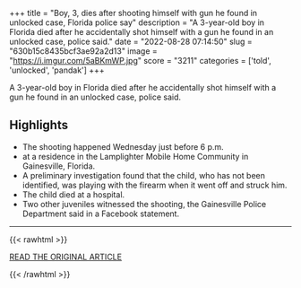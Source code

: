 +++
title = "Boy, 3, dies after shooting himself with gun he found in unlocked case, Florida police say"
description = "A 3-year-old boy in Florida died after he accidentally shot himself with a gun he found in an unlocked case, police said."
date = "2022-08-28 07:14:50"
slug = "630b15c8435bcf3ae92a2d13"
image = "https://i.imgur.com/5aBKmWP.jpg"
score = "3211"
categories = ['told', 'unlocked', 'pandak']
+++

A 3-year-old boy in Florida died after he accidentally shot himself with a gun he found in an unlocked case, police said.

## Highlights

- The shooting happened Wednesday just before 6 p.m.
- at a residence in the Lamplighter Mobile Home Community in Gainesville, Florida.
- A preliminary investigation found that the child, who has not been identified, was playing with the firearm when it went off and struck him.
- The child died at a hospital.
- Two other juveniles witnessed the shooting, the Gainesville Police Department said in a Facebook statement.

---

{{< rawhtml >}}
  <p class="article-category">
    <a target="_blank" href="https://www.nbcnews.com/news/us-news/boy-3-dies-shooting-gun-found-unlocked-case-florida-police-say-rcna45095">READ THE ORIGINAL ARTICLE</a>
  </p>
{{< /rawhtml >}}
